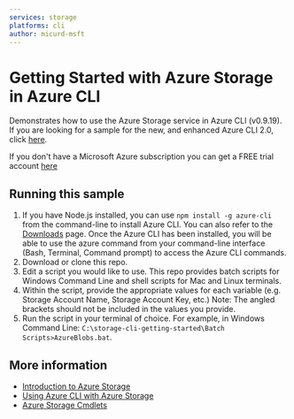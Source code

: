 ```yaml
---
services: storage
platforms: cli
author: micurd-msft
---
```


# Getting Started with Azure Storage in Azure CLI

Demonstrates how to use the Azure Storage service in Azure CLI (v0.9.19). If you are looking for a sample for the new, and enhanced Azure CLI 2.0, click [here](https://github.com/Azure-Samples/storage-cli-2-getting-started/).

If you don't have a Microsoft Azure subscription you can
get a FREE trial account [here](http://go.microsoft.com/fwlink/?LinkId=330212)

## Running this sample

1. If you have Node.js installed, you can use `npm install -g azure-cli` from the command-line to install Azure CLI. You can also refer to the [Downloads](http://go.microsoft.com/fwlink/?LinkId=786341) page. Once the Azure CLI has been installed, you will be able to use the azure command from your command-line interface (Bash, Terminal, Command prompt) to access the Azure CLI commands.
2. Download or clone this repo.
3. Edit a script you would like to use. This repo provides batch scripts for Windows Command Line and shell scripts for Mac and Linux terminals.
4. Within the script, provide the appropriate values for each variable (e.g. Storage Account Name, Storage Account Key, etc.) Note: The angled brackets should not be included in the values you provide.
5. Run the script in your terminal of choice. For example, in Windows Command Line: `C:\storage-cli-getting-started\Batch Scripts>AzureBlobs.bat`.

## More information
- [Introduction to Azure Storage](http://go.microsoft.com/fwlink/?LinkId=786319)
- [Using Azure CLI with Azure Storage](http://go.microsoft.com/fwlink/?LinkId=786322)
- [Azure Storage Cmdlets](http://go.microsoft.com/fwlink/?LinkId=786325)
